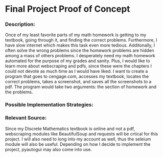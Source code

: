 # Final Project Proof of Concept

### Description:
Once of my least favorite parts of my math homework is getting to my textbook, going through it, and finding the correct problems. Furthermore, I have slow internet which makes this task even more tedious. Additonally, I often solve the wrong problems since the homework problems are hidden among a mass of others problems. I desperately need my math homework automated for the purpose of my grades and sanity. Plus, I would like to learn more about webscraping and pdfs, since these were the chapters I could not devote as much time as I would have liked. I want to create a program that goes to cengage.com, accesses my textbook, locates the correct problems, takes a screenshot, and saves all the screenshots to a pdf. The program would take two arguments: the section of homework and the problems.   
### Possible Implementation Strategies:

### Relevant Source:
Since my Discrete Mathematics textbook is online and not a pdf, webscraping modules like BeautifulSoup and requests will be crtical for this project. I will also need to long into my account as well, thus the seleium module will also be useful. Depending on how I decide to implement the project, pyautogui may also come into use. 
